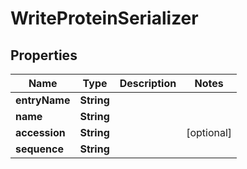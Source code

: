 
# WriteProteinSerializer

## Properties
Name | Type | Description | Notes
------------ | ------------- | ------------- | -------------
**entryName** | **String** |  | 
**name** | **String** |  | 
**accession** | **String** |  |  [optional]
**sequence** | **String** |  | 



